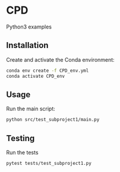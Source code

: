 # CPD
Python3 examples

## Installation
Create and activate the Conda environment:

```sh
conda env create -f CPD_env.yml
conda activate CPD_env
```

## Usage
Run the main script:

```sh
python src/test_subproject1/main.py
```

## Testing
Run the tests

```sh
pytest tests/test_subproject1.py
```
